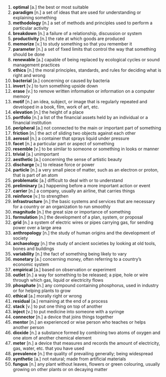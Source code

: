 1.  **optimal** [a.] the best or most suitable
2.  **paradigm** [n.] a set of ideas that are used for understanding or explaining something
3.  **methodology** [n.] a set of methods and principles used to perform a particular activity
4.  **breakdown** [n.] a failure of a relationship, discussion or system
5.  **productivity** [n.] the rate at which goods are produced
6.  **memorize** [v.] to study something so that you remember it
7.  **parameter** [n.] a set of fixed limits that control the way that something should be done
8.  **renewable** [a.] capable of being replaced by ecological cycles or sound management practices
9.  **ethics** [n.] the moral principles, standards, and rules for deciding what is right and wrong
10.  **bacterial** [a.] concerning or caused by bacteria
11.  **invert** [v.] to turn something upside down
12.  **erase** [v.] to remove written information or information on a computer memory
13.  **motif** [n.] an idea, subject, or image that is regularly repeated and developed in a book, film, work of art, etc.
14.  **elevation** [n.] the height of a place
15.  **portfolio** [n.] a list of the financial assets held by an individual or a financial institution
16.  **peripheral** [a.] not connected to the main or important part of something
17.  **friction** [n.] the act of sliding two objects against each other
18.  **aerosol** [n.] a container that sprays liquid under pressure
19.  **facet** [n.] a particular part or aspect of something
20.  **resemble** [v.] to be similar to someone or something in looks or manner
21.  **trivial** [a.] unimportant
22.  **aesthetic** [a.] concerning the sense of artistic beauty
23.  **discharge** [v.] to release force or power
24.  **particle** [n.] a very small piece of matter, such as an electron or proton, that is part of an atom
25.  **problematic** [a.] difficult to deal with or to understand
26.  **preliminary** [a.] happening before a more important action or event
27.  **carrier** [n.] a company, usually an airline, that carries things
28.  **reinforce** [v.] to strengthen
29.  **infrastructure** [n.] the basic systems and services that are necessary for a country or an organization to run smoothly
30.  **magnitude** [n.] the great size or importance of something
31.  **formulation** [n.] the development of a plan, system, or proposal
32.  **grid** [n.] a system of electric wires or pipes carrying gas, for sending power over a large area
33.  **anthropology** [n.] the study of human origins and the development of society
34.  **archaeology** [n.] the study of ancient societies by looking at old tools, bones and buildings
35.  **variability** [n.] the fact of something being likely to vary
36.  **monetary** [a.] concerning money, often referring to a country’s economic system
37.  **empirical** [a.] based on observation or experiment
38.  **outlet** [n.] a way for something to be released; a pipe, hole or wire through which gas, liquid or electricity flows
39.  **phosphate** [n.] any compound containing phosphorus, used in industry or for helping plants to grow
40.  **ethical** [a.] morally right or wrong
41.  **residual** [a.] remaining at the end of a process
42.  **stack** [v.] to put one thing on top of another
43.  **inject** [v.] to put medicine into someone with a syringe
44.  **connector** [n.] a device that joins things together
45.  **mentor** [n.] an experienced or wise person who teaches or helps another person
46.  **dioxide** [n.] a substance formed by combining two atoms of oxygen and one atom of another chemical element
47.  **meter** [n.] a device that measures and records the amount of electricity, gas, water, etc. that you have used
48.  **prevalence** [n.] the quality of prevailing generally; being widespread
49.  **synthetic** [a.] not natural; made from artificial materials
50.  **fungus** [n.] any plant without leaves, flowers or green colouring, usually growing on other plants or on decaying matter